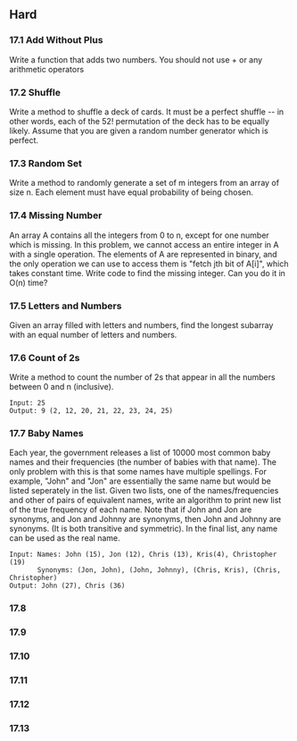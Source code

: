 ## Hard

### 17.1 Add Without Plus
Write a function that adds two numbers. You should not use + or any arithmetic operators

### 17.2 Shuffle
Write a method to shuffle a deck of cards. It must be a perfect shuffle -- in other words, each of the 52! permutation of the deck has to be equally likely. Assume that you are given a random number generator which is perfect.

### 17.3 Random Set
Write a method to randomly generate a set of m integers from an array of size n. Each element must have equal probability of being chosen.

### 17.4 Missing Number
An array A contains all the integers from 0 to n, except for one number which is missing. In this problem, we cannot access an entire integer in A with a single operation. The elements of A are represented in binary, and the only operation we can use to access them is "fetch jth bit of A[i]", which takes constant time. Write code to find the missing integer. Can you do it in O(n) time?

### 17.5 Letters and Numbers
Given an array filled with letters and numbers, find the longest subarray with an equal number of letters and numbers.

### 17.6 Count of 2s
Write a method to count the number of 2s that appear in all the numbers between 0 and n (inclusive).
```
Input: 25
Output: 9 (2, 12, 20, 21, 22, 23, 24, 25)
```

### 17.7 Baby Names
Each year, the government releases a list of 10000 most common baby names and their frequencies (the number of babies with that name). The only problem with this is that some names have multiple spellings. For example, "John" and "Jon" are essentially the same name but would be listed seperately in the list. Given two lists, one of the names/frequencies and other of pairs of equivalent names, write an algorithm to print new list of the true frequency of each name. Note that if John and Jon are synonyms, and Jon and Johnny are synonyms, then John and Johnny are synonyms. (It is both transitive and symmetric). In the final list, any name can be used as the real name.
```
Input: Names: John (15), Jon (12), Chris (13), Kris(4), Christopher (19)
       Synonyms: (Jon, John), (John, Johnny), (Chris, Kris), (Chris, Christopher)
Output: John (27), Chris (36)
```

### 17.8
### 17.9
### 17.10
### 17.11
### 17.12
### 17.13

